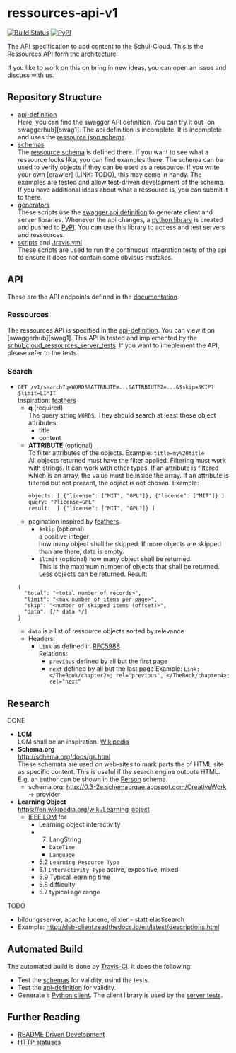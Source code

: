 # ressources-api-v1

[![Build Status](https://travis-ci.org/schul-cloud/ressources-api-v1.svg?branch=master)][travis]
[![PyPI](https://img.shields.io/pypi/v/schul-cloud-ressources-api-v1.svg)][pypi]

The API specification to add content to the Schul-Cloud.
This is the [Ressources API form the architecture][arch]

If you like to work on this on bring in new ideas, you can open an issue and discuss with us.

## Repository Structure
[repository-structure]: #repository-structure

- [api-definition][api-definition]  
  Here, you can find the swagger API definition.
  You can try it out [on swaggerhub][swag1].
  The api definition is incomplete.
  It is incomplete and uses the [ressource json schema][ressource-schema].
- [schemas][schemas]  
  The [ressource schema][ressource-schema] is defined there.
  If you want to see what a ressource looks like, you can find examples there.
  The schema can be used to verify objects if they can be used as a ressource.
  If you write your own [crawler] (LINK: TODO), this may come in handy.
  The examples are tested and allow test-driven development of the schema.
  If you have additional ideas about what a ressource is, you can submit
  it to there.
- [generators][generators]  
  These scripts use the [swagger api definition][api-definition] to generate
  client and server libraries.
  Whenever the api changes, a [python library][python-library] is created and pushed to [PyPI][pypi].
  You can use this library to access and test servers and ressources.
- [scripts][scripts] and [.travis.yml](.travis.yml)  
  These scripts are used to run the continuous integration tests of the api to ensure
  it does not contain some obvious mistakes.

## API
[endpoints]: #endpoints

These are the API endpoints defined in the [documentation][arch].

### Ressources

The ressources API is specified in the [api-definition][api-definition].
You can view it on [swaggerhub][swag1].
This API is tested and implemented by the [schul_cloud_ressources_server_tests][rstest].
If you want to imeplement the API, please refer to the tests.

### Search
[search]: #search

- `GET /v1/search?q=WORDS?ATTRBUTE=...&ATTRBIUTE2=...&$skip=SKIP?$limit=LIMIT`  
  Inspiration: [feathers](https://docs.feathersjs.com/api/databases/querying.html)
  - **q** (required)  
    The query string `WORDS`. They should search at least these object attributes:
    - title
    - content
  - **ATTRIBUTE** (optional)  
    To filter attributes of the objects.
    Example: `title=my%20title`  
    All objects returned must have the filter applied.
    Filtering must work with strings. It can work with other types.
    If an attribute is filtered which is an array, the value must be inside the array.
    If an attribute is filtered but not present, the object is not chosen.
    Example:
    ```
    objects: [ {"license": ["MIT", "GPL"]}, {"license": ["MIT"]} ]
    query: "?license=GPL"
    result:  [ {"license": ["MIT", "GPL"]} ]
    ```
  - pagination inspired by [feathers](https://docs.feathersjs.com/api/databases/common.html#pagination).
    - `$skip` (optional)   
      a positive integer  
      how many object shall be skipped.
      If more objects are skipped than are there, data is empty.
    - `$limit` (optional)
      how many object shall be returned.  
      This is the maximum number of objects that shall be returned.
      Less objects can be returned.
  Result:
  ```
  {
    "total": "<total number of records>",
    "limit": "<max number of items per page>",
    "skip": "<number of skipped items (offset)>",
    "data": [/* data */]
  }
  ```
  - `data` is a list of ressource objects sorted by relevance
  - Headers:
    - `Link` as defined in [RFC5988](https://tools.ietf.org/html/rfc5988)  
      Relations: 
      - `previous` defined by all but the first page
      - `next` defined by all but the last page
      Example: `Link: </TheBook/chapter2>; rel="previous", </TheBook/chapter4>; rel="next"`
    

## Research

DONE

- **LOM**  
  LOM shall be an inspiration. [Wikipedia](https://en.wikipedia.org/wiki/Learning_object_metadata)
- **Schema.org**  
  http://schema.org/docs/gs.html  
  These schemata are used on web-sites to mark parts the of HTML site as specific content.
  This is useful if the search engine outputs HTML.
  E.g. an author can be shown in the [Person](http://0.3-2e.schemaorgae.appspot.com/Person) schema.
  - schema.org: http://0.3-2e.schemaorgae.appspot.com/CreativeWork
    -> provider
- **Learning Object**  
  https://en.wikipedia.org/wiki/Learning_object
  - [IEEE LOM][ieee-lom]
    for 
    - Learning object interactivity
    - 7. LangString
      - `DateTime`
      - `Language` 
    - 5.2 `Learning Resource Type`
    - 5.1 `Interactivity Type` active, expositive, mixed
    - 5.9 Typical learning time
    - 5.8 difficulty
    - 5.7 typical age range

TODO

- bildungsserver, apache lucene, elixier - statt elastisearch
- Example: http://dsb-client.readthedocs.io/en/latest/descriptions.html

## Automated Build

The automated build is done by [Travis-CI][travis].
It does the following:

- Test the [schemas][schemas] for validity, usind the tests.
- Test the [api-definition][api-definition] for validity.
- Generate a [Python client][pypi]. The client library is used by the [server tests][rstest].

## Further Reading
- [README Driven Development][rdd]
- [HTTP statuses](https://httpstatuses.com/)


[rdd]: http://tom.preston-werner.com/2010/08/23/readme-driven-development.html
[arch]: https://schul-cloud.github.io/blog/2017-04-24/extensible-content-delivery#architecture
[content-crawl-api]: https://github.com/schul-cloud/schulcloud-content-crawler#attributes
[rfc2046]: https://tools.ietf.org/html/rfc2046
[ieee-lom]: http://129.115.100.158/txlor/docs/IEEE_LOM_1484_12_1_v1_Final_Draft.pdf
[swag-1]: https://app.swaggerhub.com/apis/niccokunzmann/schul-cloud-content-api/1.0.0
[schemas]: ./schemas
[api-definition]: ./api-definition/
[pypi]: https://pypi.python.org/pypi/schul-cloud-ressources-api-v1
[travis]: https://travis-ci.org/schul-cloud/ressources-api-v1
[api-definition]: api-definition
[ressource-schema]: schema/resource
[schemas]: schemas
[generators]: generators
[scripts]: scripts
[python-library]: generators/python_client/
[rstest]: https://github.com/schul-cloud/schul_cloud_ressources_server_tests